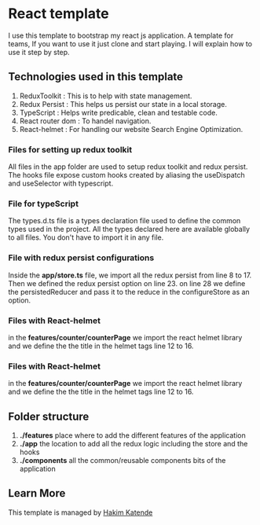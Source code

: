 # React template

I use this template to bootstrap my react js application. A template for teams, If you want to use it just clone and start playing. I will explain how to use it step by step.

## Technologies used in this template

1. ReduxToolkit : This is to help with state management.
2. Redux Persist : This helps us persist our state in a local storage.
3. TypeScript : Helps write predicable, clean and testable code.
4. React router dom : To handel navigation.
5. React-helmet : For handling our website Search Engine Optimization.

### Files for setting up redux toolkit

All files in the app folder are used to setup redux toolkit and redux persist. The hooks file expose custom hooks created by aliasing the useDispatch and useSelector with typescript.

### File for typeScript

The types.d.ts file is a types declaration file used to define the common types used in the project. All the types declared here are available globally to all files. You don't have to import it in any file.

### File with redux persist configurations

Inside the **app/store.ts** file, we import all the redux persist from line 8 to 17. Then we defined the redux persist option on line 23. on line 28 we define the persistedReducer and pass it to the reduce in the configureStore as an option.

### Files with React-helmet

in the **features/counter/counterPage** we import the react helmet library and we define the the title in the helmet tags line 12 to 16.

### Files with React-helmet

in the **features/counter/counterPage** we import the react helmet library and we define the the title in the helmet tags line 12 to 16.

## Folder structure

1. **./features** place where to add the different features of the application
2. **./app** the location to add all the redux logic including the store and the hooks
3. **./components** all the common/reusable components bits of the application

## Learn More

This template is managed by [Hakim Katende](https://ghkatende.com)
